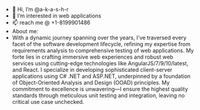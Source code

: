 - 👋 Hi, I’m @a-k-a-s-h-r
- 👀 I’m interested in web applications
- 📫 reach me @ +1-8199901486
- About me:
- With a dynamic journey spanning over the years, I've traversed every facet of the software development lifecycle, refining my expertise from requirements analysis to comprehensive testing of web applications.
My forte lies in crafting immersive web experiences and robust web services using cutting-edge technologies like AngularJS/7/9/10/latest, and React.
I specialize in developing sophisticated client-server applications using C# .NET and ASP.NET, underpinned by a foundation of Object-Oriented Analysis and Design (OOAD) principles.
My commitment to excellence is unwavering—I ensure the highest quality standards through meticulous unit testing and integration, leaving no critical use case unchecked.

<!---
a-k-a-s-h-r/a-k-a-s-h-r is a ✨ special ✨ repository because its `README.md` (this file) appears on your GitHub profile.
You can click the Preview link to take a look at your changes.
--->
